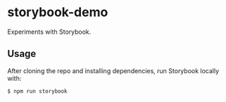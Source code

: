 # storybook-demo

Experiments with Storybook.

## Usage

After cloning the repo and installing dependencies, run Storybook locally with:

```sh
$ npm run storybook
```
